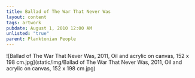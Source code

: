 ```yaml
---
title: Ballad of The War That Never Was
layout: content
tags: artwork
pubdate: August 1, 2010 12:00 AM
unlisted: "true"
parent: Planktonian People
---
```

![Ballad of The War That Never Was, 2011, Oil and acrylic on canvas, 152 x 198 cm.jpg](static/img/Ballad of The War That Never Was, 2011, Oil and acrylic on canvas, 152 x 198 cm.jpg)